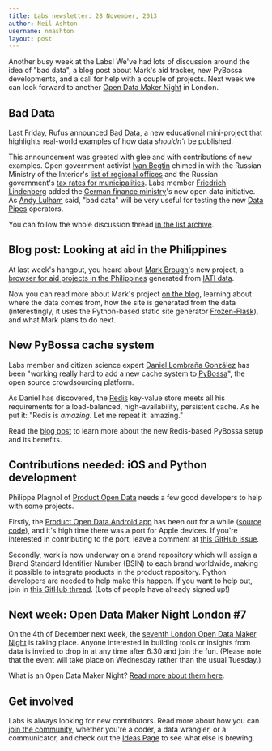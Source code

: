 ```yaml
---
title: Labs newsletter: 28 November, 2013
author: Neil Ashton
username: nmashton
layout: post
---
```


Another busy week at the Labs! We've had lots of discussion around the idea of "bad data", a blog post about Mark's aid tracker, new PyBossa developments, and a call for help with a couple of projects. Next week we can look forward to another [Open Data Maker Night][1] in London.

## Bad Data

Last Friday, Rufus announced [Bad Data][2], a new educational mini-project that highlights real-world examples of how data *shouldn't* be published.

This announcement was greeted with glee and with contributions of new examples. Open government activist [Ivan Begtin][3] chimed in with the Russian Ministry of the Interior's [list of regional offices][4] and the Russian government's [tax rates for municipalities][5]. Labs member [Friedrich Lindenberg][6] added the [German finance ministry][7]'s new open data initiative. As [Andy Lulham][8] said, "bad data" will be very useful for testing the new [Data Pipes][9] operators.

You can follow the whole discussion thread [in the list archive][10].

## Blog post: Looking at aid in the Philippines

At last week's hangout, you heard about [Mark Brough][11]'s new project, a [browser for aid projects in the Philippines][12] generated from [IATI data][13].

Now you can read more about Mark's project [on the blog][14], learning about where the data comes from, how the site is generated from the data (interestingly, it uses the Python-based static site generator [Frozen-Flask][15]), and what Mark plans to do next.

## New PyBossa cache system

Labs member and citizen science expert [Daniel Lombraña González][16] has been "working really hard to add a new cache system to [PyBossa][17]", the open source crowdsourcing platform.

As Daniel has discovered, the [Redis][18] key-value store meets all his requirements for a load-balanced, high-availability, persistent cache. As he put it: "Redis is *amazing*. Let me repeat it: amazing."

Read the [blog post][19] to learn more about the new Redis-based PyBossa setup and its benefits.

## Contributions needed: iOS and Python development

Philippe Plagnol of [Product Open Data][20] needs a few good developers to help with some projects.

Firstly, the [Product Open Data Android app][21] has been out for a while ([source code][22]), and it's high time there was a port for Apple devices. If you're interested in contributing to the port, leave a comment at [this GitHub issue][23].

Secondly, work is now underway on a brand repository which will assign a Brand Standard Identifier Number (BSIN) to each brand worldwide, making it possible to integrate products in the product repository. Python developers are needed to help make this happen. If you want to help out, join in [this GitHub thread][24]. (Lots of people have already signed up!)

## Next week: Open Data Maker Night London #7

On the 4th of December next week, the [seventh London Open Data Maker Night][25] is taking place. Anyone interested in building tools or insights from data is invited to drop in at any time after 6:30 and join the fun. (Please note that the event will take place on Wednesday rather than the usual Tuesday.)

What is an Open Data Maker Night? [Read more about them here][26].

## Get involved

Labs is always looking for new contributors. Read more about how you can [join the community][27], whether you're a coder, a data wrangler, or a communicator, and check out the [Ideas Page][28] to see what else is brewing.

[1]:	http://okfnlabs.org/events/open-data-maker/
[2]:	http://okfnlabs.org/bad-data/
[3]:	http://about.me/IvanBegtin
[4]:	http://mvd.ru/opendata/od1
[5]:	http://nalog.ru/ru/opendata/p9/
[6]:	http://okfnlabs.org/members/pudo/
[7]:	http://www.bundeshaushalt-info.de/download.html
[8]:	http://okfnlabs.org/members/andylolz/
[9]:	http://datapipes.okfnlabs.org/
[10]:	http://lists.okfn.org/pipermail/okfn-labs/2013-November/001165.html
[11]:	http://okfnlabs.org/members/markbrough/
[12]:	http://pwyf.github.io/philippines/
[13]:	http://iatiregistry.org/
[14]:	http://okfnlabs.org/blog/2013/11/25/philippines.html
[15]:	http://packages.python.org/Frozen-Flask/
[16]:	http://okfnlabs.org/members/teleyinex/
[17]:	https://www.google.ca/url?sa=t&rct=j&q=&esrc=s&source=web&cd=3&cad=rja&ved=0CDsQFjAC&url=https%3A%2F%2Fgithub.com%2FPyBossa%2Fpybossa&ei=BUyXUuA0zfyoAcyogegG&usg=AFQjCNErY8CeTnsLM8hOLUYr5xGR5qlvzw&bvm=bv.57155469,d.aWM
[18]:	http://redis.io/
[19]:	http://daniellombrana.es/blog/2013/11/26/pybossa-cache.html
[20]:	http://www.product-open-data.com
[21]:	https://play.google.com/store/apps/details?id=org.okfn.pod
[22]:	https://github.com/okfn/product-browser-android
[23]:	https://github.com/okfn/product-browser-ios/issues/1
[24]:	https://github.com/okfn/brand-manager/issues/9
[25]:	http://www.meetup.com/OpenKnowledgeFoundation/London-GB/1062882/
[26]:	http://okfnlabs.org/events/open-data-maker/
[27]:	http://okfnlabs.org/join/
[28]:	http://okfnlabs.org/ideas/
